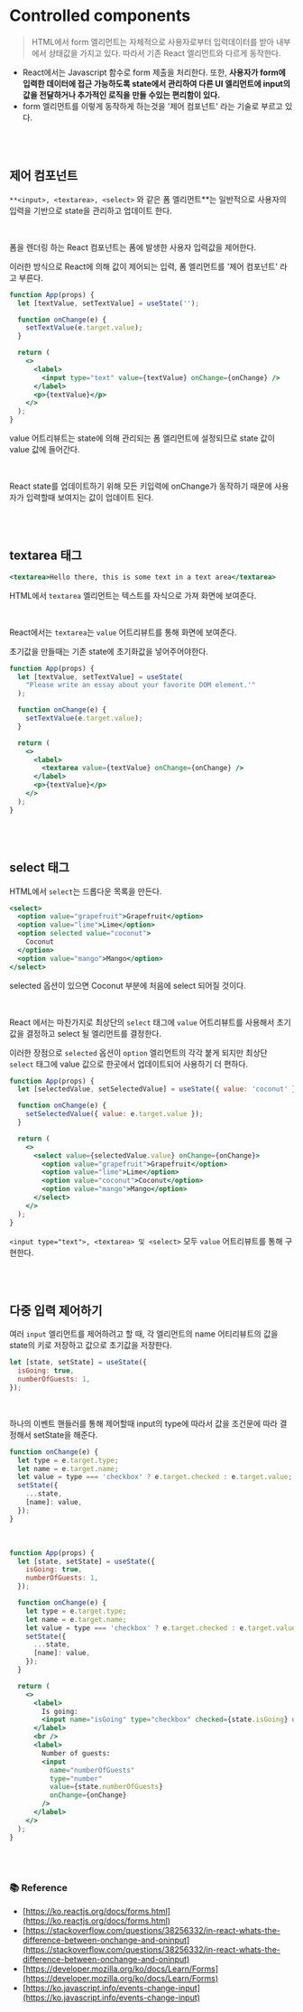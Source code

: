 # Controlled components

> HTML에서 form 엘리먼트는 자체적으로 사용자로부터 입력데이터를 받아 내부에서 상태값을 가지고 있다. 따라서 기존 React 엘리먼트와 다르게 동작한다.

- React에서는 Javascript 함수로 form 제출을 처리한다.
  또한, **사용자가 form에 입력한 데이터에 접근 가능하도록 state에서 관리하여 다른 UI 엘리먼트에 input의 값을 전달하거나 추가적인 로직을 만들 수있는 편리함이 있다.**
- form 엘리먼트를 이렇게 동작하게 하는것을 '제어 컴포넌트' 라는 기술로 부르고 있다.

<br>
<br>

## 제어 컴포넌트

`**<input>, <textarea>, <select>` 와 같은 폼 엘리먼트\*\*는 일반적으로 사용자의 입력을 기반으로 state을 관리하고 업데이트 한다.

<br>

폼을 렌더링 하는 React 컴포넌트는 폼에 발생한 사용자 입력값을 제어한다.

이러한 방식으로 React에 의해 값이 제어되는 입력, 폼 엘리먼트를 '제어 컴포넌트' 라고 부른다.

```jsx
function App(props) {
  let [textValue, setTextValue] = useState('');

  function onChange(e) {
    setTextValue(e.target.value);
  }

  return (
    <>
      <label>
        <input type="text" value={textValue} onChange={onChange} />
      </label>
      <p>{textValue}</p>
    </>
  );
}
```

value 어트리뷰트는 state에 의해 관리되는 폼 엘리먼트에 설정되므로 state 값이 value 값에 들어간다.

<br>

React state를 업데이트하기 위해 모든 키입력에 onChange가 동작하기 때문에 사용자가 입력할때 보여지는 값이 업데이트 된다.

<br>
<br>

## textarea 태그

```jsx
<textarea>Hello there, this is some text in a text area</textarea>
```

HTML에서 `textarea` 엘리먼트는 텍스트를 자식으로 가져 화면에 보여준다.

<br>

React에서는 `textarea`는 `value` 어트리뷰트를 통해 화면에 보여준다.

초기값을 만들때는 기존 state에 초기화값을 넣어주어야한다.

```jsx
function App(props) {
  let [textValue, setTextValue] = useState(
    "Please write an essay about your favorite DOM element.'"
  );

  function onChange(e) {
    setTextValue(e.target.value);
  }

  return (
    <>
      <label>
        <textarea value={textValue} onChange={onChange} />
      </label>
      <p>{textValue}</p>
    </>
  );
}
```

<br>
<br>

## select 태그

HTML에서 `select`는 드롭다운 목록을 만든다.

```jsx
<select>
  <option value="grapefruit">Grapefruit</option>
  <option value="lime">Lime</option>
  <option selected value="coconut">
    Coconut
  </option>
  <option value="mango">Mango</option>
</select>
```

selected 옵션이 있으면 Coconut 부분에 처음에 select 되어질 것이다.

<br>

React 에서는 마찬가지로 최상단의 `select` 태그에 `value` 어트리뷰트를 사용해서 초기값을 결정하고 select 될 엘리먼트를 결정한다.

이러한 장점으로 `selected` 옵션이 `option` 엘리먼트의 각각 붙게 되지만 최상단 `select` 태그에 value 값으로 한곳에서 업데이트되어 사용하기 더 편하다.

```jsx
function App(props) {
  let [selectedValue, setSelectedValue] = useState({ value: 'coconut' });

  function onChange(e) {
    setSelectedValue({ value: e.target.value });
  }

  return (
    <>
      <select value={selectedValue.value} onChange={onChange}>
        <option value="grapefruit">Grapefruit</option>
        <option value="lime">Lime</option>
        <option value="coconut">Coconut</option>
        <option value="mango">Mango</option>
      </select>
    </>
  );
}
```

`<input type="text">, <textarea> 및 <select>` 모두 `value` 어트리뷰트를 통해 구현한다.

<br>
<br>

## 다중 입력 제어하기

여러 `input` 엘리먼트를 제어하려고 할 때, 각 엘리먼트의 name 어티리뷰트의 값을 state의 키로 저장하고 값으로 초기값을 저장한다.

```jsx
let [state, setState] = useState({
  isGoing: true,
  numberOfGuests: 1,
});
```

<br>

하나의 이벤트 핸들러를 통해 제어할때 input의 type에 따라서 값을 조건문에 따라 결정해서 setState을 해준다.

```jsx
function onChange(e) {
  let type = e.target.type;
  let name = e.target.name;
  let value = type === 'checkbox' ? e.target.checked : e.target.value;
  setState({
    ...state,
    [name]: value,
  });
}
```

<br>

```jsx
function App(props) {
  let [state, setState] = useState({
    isGoing: true,
    numberOfGuests: 1,
  });

  function onChange(e) {
    let type = e.target.type;
    let name = e.target.name;
    let value = type === 'checkbox' ? e.target.checked : e.target.value;
    setState({
      ...state,
      [name]: value,
    });
  }

  return (
    <>
      <label>
        Is going:
        <input name="isGoing" type="checkbox" checked={state.isGoing} onChange={onChange} />
      </label>
      <br />
      <label>
        Number of guests:
        <input
          name="numberOfGuests"
          type="number"
          value={state.numberOfGuests}
          onChange={onChange}
        />
      </label>
    </>
  );
}
```

<br>
<br>

### 📚 Reference

- [https://ko.reactjs.org/docs/forms.html](https://ko.reactjs.org/docs/forms.html)
- [https://stackoverflow.com/questions/38256332/in-react-whats-the-difference-between-onchange-and-oninput](https://stackoverflow.com/questions/38256332/in-react-whats-the-difference-between-onchange-and-oninput)
- [https://developer.mozilla.org/ko/docs/Learn/Forms](https://developer.mozilla.org/ko/docs/Learn/Forms)
- [https://ko.javascript.info/events-change-input](https://ko.javascript.info/events-change-input)
